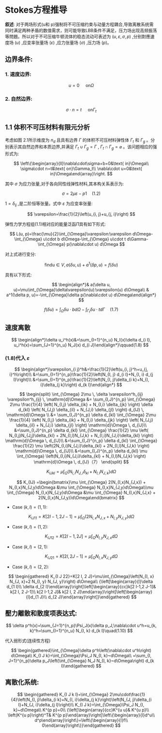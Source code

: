 # Stokes方程推导

**叙述**: 对于两场形式(u和 p)强制将不可压缩约束与动量方程耦合,导致离散系统需同时满足两种矛盾的数值需求，则可能导致LBB条件不满足，压力场出现高频振荡等問題。所以对于不可压缩牛顿流体的稳态流动可表述为 $(u,\varepsilon,\sigma, p)$ ,分别對應速度场 $(u)$ ,应变率张量场 $(\varepsilon)$ ,应力张量场 $(\sigma)$ ,压力场 $(p)$。

## 边界条件:

### 1. 速度边界:

$$
u=0\quad\text{ on}\Omega
$$

### 2. 自然边界:

$$
\sigma\cdot n=t\quad\text{ on}\Gamma_t
$$

## 1.1 体积不可压材料有限元分析

考虑如图 2.1所示维度为 $n_d$ 且具有边界 $\Gamma$ 的体积不可压材料弹性体 $\Gamma_t$ 和 $\Gamma_g$ 。分别表示其自然边界和本质边界,并满足 $\Gamma_t\cup\Gamma_g=\Gamma$ , $\Gamma_t\cap\Gamma_g=\varnothing$ 。该问题相应的强形式为:

$$
\left\{\begin{array}{ll}\nabla\cdot\sigma+b=0&\text{ in}\Omega\\ \sigma\cdot n=t&\text{ on}\Gamma_t\\ \nabla\cdot u=0&\text{ in}\Omega\end{array}\right.
$$

其中 $\sigma$ 为应力张量,对于各向同性线弹性材料,其本构关系表示为:

$$
\sigma=2\mu\varepsilon-p 1\quad(1.2)
$$

$1=\delta_{i j}$ ,是二阶恒等张量。式中 $\varepsilon$ 为应变率张量:

$$
\varepsilon=\frac{1}{2}\left(u_{i, j}+u_{j, i}\right)
$$

弹性力学方程组(1.1)相对应的能量泛函$\Pi$具有如下形式:

$$
L(u, p)=\frac{\mu}{2}\int_{\Omega}\varepsilon:\varepsilon d\Omega-\int_{\Omega} u\cdot b d\Omega-\int_{\Omega} u\cdot t d\Gamma-\int_{\Omega} p(\nabla\cdot u) d\Omega
$$

对上式进行变分:

$$
\text{ findu}\in V, a(\delta u, u)+a^1(\delta p, u)=f(\delta u)
$$

具有以下形式:

$$
\begin{align*}& a(\delta u, u)=\mu\int_{\Omega}\delta\varepsilon(u):\varepsilon(u) d\Omega\\ & a^1(\delta p, u)=-\int_{\Omega}\delta p(\nabla\cdot u) d\Omega\end{align*}
$$

$$
f(\delta u)=\int_{\Omega}\delta u\cdot b d\Omega-\int_{\Gamma_t}\delta u\cdot t d\Gamma\quad(1.7)
$$

## 速度离散

$$
\begin{align*}\delta u_i^h(x)&=\sum_{I=1}^{n_u} N_I(x)\delta d_{i I}, u_i^h(x)=\sum_{J=1}^{n_u} N_J(x) d_{i J}\end{align*}\qquad(1.8)
$$

### (1.8)代入 $\varepsilon$

$$
\begin{align*}\varepsilon_{i j}^h&=\frac{1}{2}\left(u_{i, j}^h+u_{j, i}^h\right)\\ &=\sum_{I=1}^{n_p}\frac{1}{2}\left(N_{I, j} d_{i I}+N_{I, i} d_{j I}\right)\\ &=\sum_{I=1}^{n_p}\frac{1}{2}\left(N_{I, j}\delta_{i k}+N_{I, i}\delta_{j k}\right) d_{k I}\end{align*}
$$

$$
\begin{split}
\int_{\Omega} 2\mu \, \delta \varepsilon^h_{ij} \varepsilon^h_{ij} \, \mathrm{d}\Omega
&= \sum_{I,J}^{n_p} \int_{\Omega} 2\mu \frac{1}{4} \left( N_{I,j} \delta_{ik} + N_{I,i} \delta_{jk} \right) \delta d_{kI} \left( N_{J,j} \delta_{il} + N_{J,i} \delta_{jl} \right) d_{lJ} \, \mathrm{d}\Omega \\
&= \sum_{I,J}^{n_p} \delta d_{kI} \int_{\Omega} 2\mu \frac{1}{4} \left( N_{I,j} \delta_{ik} + N_{I,i} \delta_{jk} \right) \left( N_{J,j} \delta_{il} + N_{J,i} \delta_{jl} \right) \mathrm{d}\Omega \, d_{lJ}\\
&=\sum_{I,J}^{n_p} \delta d_{kI} \int_{\Omega} \frac{1}{2} \mu \left( N_{I,j}N_{J,j}\delta_{kl} + 2N_{I,l}N_{J,k} + N_{I,i}N_{J,i}\delta_{kl} \right) \mathrm{d}\Omega \, d_{lJ}\\
&=\sum_{I,J}^{n_p} \delta d_{kI} \int_{\Omega} \frac{1}{2} \mu \left(2N_{I,i}N_{J,i}\delta_{kl} + 2N_{I,l}N_{J,k} \right) \mathrm{d}\Omega \, d_{lJ}\\
&=\sum_{I,J}^{n_p} \delta d_{kI} \mu \int_{\Omega} \left(N_{I,i}N_{J,i}\delta_{kl} + N_{I,l}N_{J,k} \right) \mathrm{d}\Omega \, d_{lJ}（7）
\end{split}
$$

$$
K_{IJkl} = \mu \int_{\Omega} (N_{I,i}N_{J,i}\delta_{kl} + N_{I,l}N_{J,k})d\Omega
$$

$$
K_{IJ} =\begin{bmatrix}\mu \int_{\Omega} 2(N_{I,x}N_{J,x}) + N_{I,x}N_{J,y}d\Omega &\mu \int_{\Omega} N_{I,x}N_{J,y}d\Omega\\\mu \int_{\Omega} N_{I,x}N_{J,y}d\Omega &\mu \int_{\Omega} N_{I,x}N_{J,x} + 2(N_{I,x}N_{J,y})d\Omega\end{bmatrix}
$$

- Case $(k, l)=(1,1)$:

$$
K_{I J 11}=K[2 I-1,2 J-1]=\mu\int_{\Omega}\left(2 N_{I, x} N_{J, x}+N_{I, y} N_{J, y}\right) d\Omega
$$

- Case $(k, l)=(1,2)$:

$$
K_{I J 12}=K[2 I-1,2 J]=\mu\int_{\Omega} N_{I, y} N_{J, x} d\Omega
$$

- Case $(k, l)=(2,1)$:

$$
K_{I J 21}=K[2 I, 2 J-1]=\mu\int_{\Omega} N_{I, x} N_{J, y} d\Omega
$$

- Case $(k, l)=(2,2)$:

$$
\begin{gathered} K_{I J 22}=K[2 I, 2 J]=\mu\int_{\Omega}\left(N_{I, x} N_{J, x}+2 N_{I, y} N_{J, y}\right) d\Omega\\ {\left[\begin{array}{l}\delta d_{1 I}\\ \delta d_{2 I}\end{array}\right]\left[\begin{array}{cc}k[2 I-1,2 J-1]& k[2 I, 2 J-1]\\ k[2 I-1,2 J]& k[2 I, 2 J]\end{array}\right]\left[\begin{array}{l}d_{1 J}\\ d_{2 J}\end{array}\right]}\end{gathered}
$$

## 壓力離散和散度项表达式:

$$
\delta p^h(x)=\sum_{J=1}^{n_p}\Psi_J(x)\delta p_J,\nabla\cdot u^h=u_{k, k}^h=\sum_{I=1}^{n_u} N_{I, k} d_{k I}\quad(1.10)
$$

代入弱形式(连续性方程)

$$
\begin{gathered}\int_{\Omega}\delta p^h\left(\nabla\cdot u^h\right) d\Omega\\ K_{I J k}=\int_{\Omega}\Psi_J N_{I, k}~d\Omega\\ =\sum_{I, J=1}^{n_p}\delta p_J\left(\int_{\Omega} N_J N_{I, k}~d\Omega\right) d_{k I}\end{gathered}
$$

## 离散化系统:

$$
\begin{gathered} K_{I J k l}=\int_{\Omega} 2\mu\cdot\frac{1}{4}\left(N_{I, j}\delta_{i k}+N_{I, i}\delta_{j k}\right)\left(N_{J, j}\delta_{i l}+N_{J, i}\delta_{j l}\right)\\ K_{I J k}=\int_{\Omega}\Psi_J N_{I, k}~d\Omega\\ K^{p p}=0\\ {\left[\begin{array}{cc}K^{u u}& K^{u p}\\ \left(K^{u p}\right)^T& K^{p p}\end{array}\right]\left\{\begin{array}{l}d^u\\ d^p\end{array}\right\}=\left\{\begin{array}{l}f\\ 0\end{array}\right\}}\end{gathered}
$$


